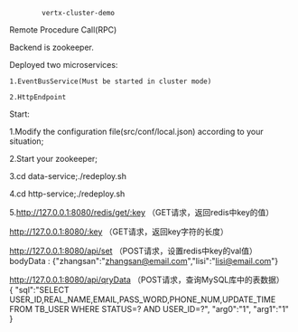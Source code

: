             vertx-cluster-demo
	
Remote Procedure Call(RPC)

Backend is zookeeper.

Deployed two microservices:

	1.EventBusService(Must be started in cluster mode)
	
	2.HttpEndpoint 
	
	
Start:

1.Modify the configuration file(src/conf/local.json) according to your situation;

2.Start your zookeeper;

3.cd data-service;./redeploy.sh

4.cd http-service;./redeploy.sh

5.http://127.0.0.1:8080/redis/get/:key  （GET请求，返回redis中key的值）


  http://127.0.0.1:8080/:key  （GET请求，返回key字符的长度）
  
  
  http://127.0.0.1:8080/api/set  （POST请求，设置redis中key的val值）  bodyData : {"zhangsan":"zhangsan@email.com","lisi":"lisi@email.com"}


  http://127.0.0.1:8080/api/qryData   （POST请求，查询MySQL库中的表数据）  
  {
  	"sql":"SELECT USER_ID,REAL_NAME,EMAIL,PASS_WORD,PHONE_NUM,UPDATE_TIME FROM TB_USER WHERE STATUS=? AND USER_ID=?",
  	"arg0":"1",
  	"arg1":"1"
  }
  